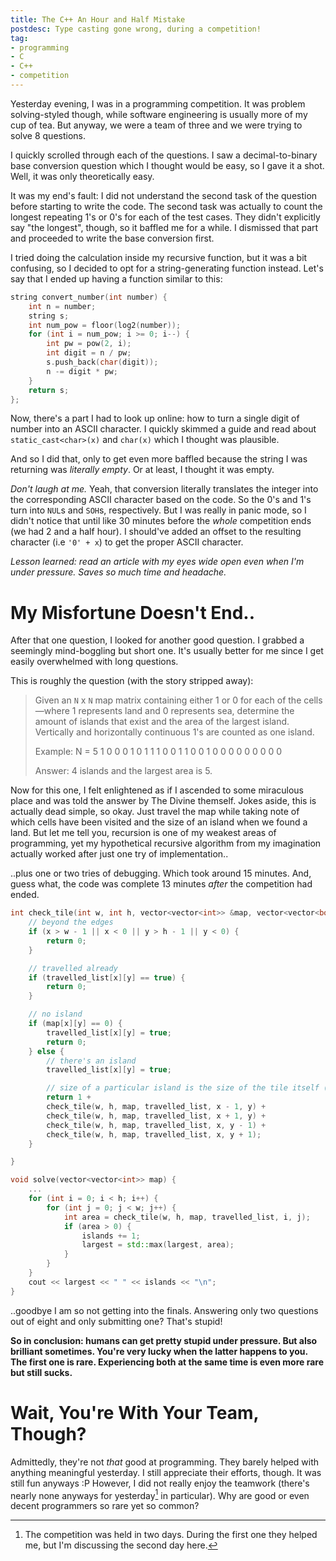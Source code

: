 ```yaml
---
title: The C++ An Hour and Half Mistake
postdesc: Type casting gone wrong, during a competition!
tag:
- programming
- C
- C++
- competition
---
```


Yesterday evening, I was in a programming competition. It was problem solving-styled though, while software engineering is usually more of my cup of tea. But anyway, we were a team of three and we were trying to solve 8 questions.

I quickly scrolled through each of the questions. I saw a decimal-to-binary base conversion question which I thought would be easy, so I gave it a shot. Well, it was only theoretically easy.

It was my end's fault: I did not understand the second task of the question before starting to write the code. The second task was actually to count the longest repeating 1's or 0's for each of the test cases. They didn't explicitly say "the longest", though, so it baffled me for a while. I dismissed that part and proceeded to write the base conversion first.

I tried doing the calculation inside my recursive function, but it was a bit confusing, so I decided to opt for a string-generating function instead. Let's say that I ended up having a function similar to this:

```cpp
string convert_number(int number) {
	int n = number;
	string s;
	int num_pow = floor(log2(number));
	for (int i = num_pow; i >= 0; i--) {
        int pw = pow(2, i);
		int digit = n / pw;
		s.push_back(char(digit));
		n -= digit * pw;
	}
	return s;
};
```

Now, there's a part I had to look up online: how to turn a single digit of number into an ASCII character. I quickly skimmed a guide and read about `static_cast<char>(x)` and `char(x)` which I thought was plausible.

And so I did that, only to get even more baffled because the string I was returning was _literally empty_. Or at least, I thought it was empty.

_Don't laugh at me._ Yeah, that conversion literally translates the integer into the corresponding ASCII character based on the code. So the 0's and 1's turn into `NUL`s and `SOH`s, respectively. But I was really in panic mode, so I didn't notice that until like 30 minutes before the _whole_ competition ends (we had 2 and a half hour). I should've added an offset to the resulting character (i.e `'0' + x`) to get the proper ASCII character.

_Lesson learned: read an article with my eyes wide open even when I'm under pressure. Saves so much time and headache._


# My Misfortune Doesn't End..
After that one question, I looked for another good question. I grabbed a seemingly mind-boggling but short one. It's usually better for me since I get easily overwhelmed with long questions.

This is roughly the question (with the story stripped away):

> Given an `N` x `N` map matrix containing either 1 or 0 for each of the cells—where 1 represents land and 0 represents sea, determine the amount of islands that exist and the area of the largest island. Vertically and horizontally continuous 1's are counted as one island.
>
> Example:
> N = 5
> 1 0 0 0 1
> 0 1 1 1 0
> 0 1 1 0 0
> 1 0 0 0 0
> 0 0 0 0 0
>
> Answer: 4 islands and the largest area is 5.

Now for this one, I felt enlightened as if I ascended to some miraculous place and was told the answer by The Divine themself. Jokes aside, this is actually dead simple, so okay. Just travel the map while taking note of which cells have been visited and the size of an island when we found a land. But let me tell you, recursion is one of my weakest areas of programming, yet my hypothetical recursive algorithm from my imagination actually worked after just one try of implementation..

..plus one or two tries of debugging. Which took around 15 minutes. And, guess what, the code was complete 13 minutes _after_ the competition had ended.

```cpp
int check_tile(int w, int h, vector<vector<int>> &map, vector<vector<bool>> &travelled_list, int x, int y) {
    // beyond the edges
	if (x > w - 1 || x < 0 || y > h - 1 || y < 0) {
		return 0;
	}

    // travelled already
	if (travelled_list[x][y] == true) {
		return 0;
	}

    // no island
	if (map[x][y] == 0) {
		travelled_list[x][y] = true;
		return 0;
	} else {
        // there's an island
		travelled_list[x][y] = true;

        // size of a particular island is the size of the tile itself (1) plus the size of the island nearby.
		return 1 +
        check_tile(w, h, map, travelled_list, x - 1, y) +
        check_tile(w, h, map, travelled_list, x + 1, y) +
        check_tile(w, h, map, travelled_list, x, y - 1) +
        check_tile(w, h, map, travelled_list, x, y + 1);
	}

}

void solve(vector<vector<int>> map) {
    ...
	for (int i = 0; i < h; i++) {
		for (int j = 0; j < w; j++) {
			int area = check_tile(w, h, map, travelled_list, i, j);
			if (area > 0) {
				islands += 1;
				largest = std::max(largest, area);
			}
		}
	}
	cout << largest << " " << islands << "\n";
}
```

..goodbye I am so not getting into the finals. Answering only two questions out of eight and only submitting one? That's stupid!

**So in conclusion: humans can get pretty stupid under pressure. But also brilliant sometimes. You're very lucky when the latter happens to you. The first one is rare. Experiencing both at the same time is even more rare but still sucks.**


# Wait, You're With Your Team, Though?
Admittedly, they're not _that_ good at programming. They barely helped with anything meaningful yesterday. I still appreciate their efforts, though. It was still fun anyways :P However, I did not really enjoy the teamwork (there's nearly none anyways for yesterday[^1] in particular). Why are good or even decent programmers so rare yet so common?


[^1]: The competition was held in two days. During the first one they helped me, but I'm discussing the second day here.
